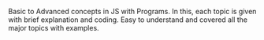 Basic to Advanced concepts in JS with Programs.
In this, each topic is given with brief explanation and coding.
Easy to understand and covered all the major topics with examples.